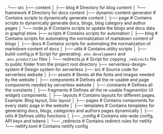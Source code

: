 .
└── src
    ├── content
    │   ├── blog                   # Directory for blog content
    │   └── framework          	   # Directory for docs content
    ├── dynamic-content-generator  # Contains scripts to dynamically generate content
    │   ├── page                   # Contains scripts to dynamically generate docs, blogs, blog category and author pages
    │   └── node.js          	   # Contains scripts to update the blogs and docs data in graphql store
    ├── scripts                    # Contains scripts for automation
    │   ├── blog                   # Contains scripts for automating the normalization of markdown content of blogs
    │   ├── docs                   # Contains scripts for automating the normalization of markdown content of docs
    │   ├── utils                  # Contains utility scripts
    │   ├── build-config.js        # Script for generating `.env.development` and `.env.production` files
    │   └── redirects.js           # Script for copying `_redirects` file to public folder from the project root directory
    ├── serverless-design-system   # Design system for serverless
    ├── src                        # Source code for serverless website
    │   ├── assets                 # Stores all the fonts and images needed by the website
    │   ├── components             # Defines all the re-usable and page components needed by serverless website
    │   ├── constants              # Defines all the constants
    │   ├── fragments              # Defines all the re-usable fragment(or UI widget) components.
    │   ├── layouts                # Contains layouts for different pages. Example: Blog layout, Doc layout
    │   ├── pages                  # Contains components for every static page in the website
    │   ├── templates              # Contains templates for generating docs, blogs, categories and authors pages dynamically
    │   ├── utils                  # Defines utility functions
    │   ├── _config                # Contains site-wide config, API keys and tokens
    │   └── _redirects     	       # Contains redirect rules for netlify
    └── netlify.toml               # Contains netlify config
